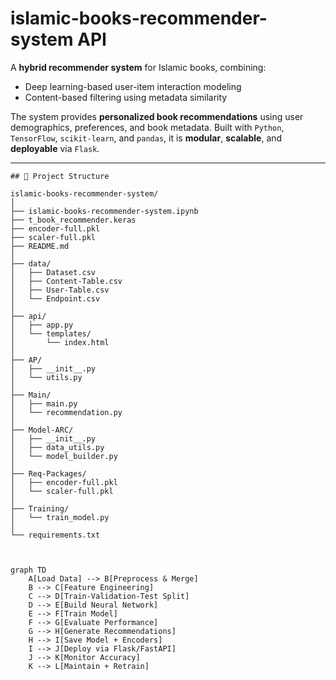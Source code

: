 # islamic-books-recommender-system API

A **hybrid recommender system** for Islamic books, combining:

- Deep learning-based user-item interaction modeling
- Content-based filtering using metadata similarity

The system provides **personalized book recommendations** using user demographics, preferences, and book metadata. Built with `Python`, `TensorFlow`, `scikit-learn`, and `pandas`, it is **modular**, **scalable**, and **deployable** via `Flask`.

---
```
## 📁 Project Structure

islamic-books-recommender-system/
│
├── islamic-books-recommender-system.ipynb
├── t_book_recommender.keras
├── encoder-full.pkl
├── scaler-full.pkl
├── README.md
│
├── data/
│   ├── Dataset.csv
│   ├── Content-Table.csv
│   ├── User-Table.csv
│   └── Endpoint.csv
│
├── api/
│   ├── app.py
│   └── templates/
│       └── index.html
│
├── AP/
│   ├── __init__.py
│   └── utils.py
│
├── Main/
│   ├── main.py
│   └── recommendation.py
│
├── Model-ARC/
│   ├── __init__.py
│   ├── data_utils.py
│   └── model_builder.py
│
├── Req-Packages/
│   ├── encoder-full.pkl
│   └── scaler-full.pkl
│
├── Training/
│   └── train_model.py
│
└── requirements.txt



graph TD
    A[Load Data] --> B[Preprocess & Merge]
    B --> C[Feature Engineering]
    C --> D[Train-Validation-Test Split]
    D --> E[Build Neural Network]
    E --> F[Train Model]
    F --> G[Evaluate Performance]
    G --> H[Generate Recommendations]
    H --> I[Save Model + Encoders]
    I --> J[Deploy via Flask/FastAPI]
    J --> K[Monitor Accuracy]
    K --> L[Maintain + Retrain]
